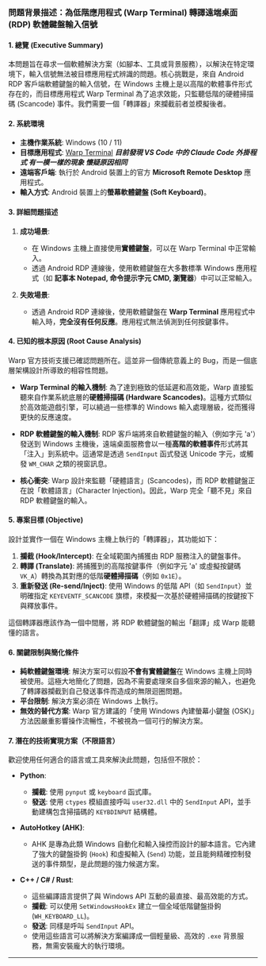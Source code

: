 

### **問題背景描述：為低階應用程式 (Warp Terminal) 轉譯遠端桌面 (RDP) 軟體鍵盤輸入信號**

#### 1. 總覽 (Executive Summary)

本問題旨在尋求一個軟體解決方案（如腳本、工具或背景服務），以解決在特定環境下，輸入信號無法被目標應用程式辨識的問題。核心挑戰是，來自 Android RDP 客戶端軟體鍵盤的輸入信號，在 Windows 主機上是以高階的軟體事件形式存在的，而目標應用程式 Warp Terminal 為了追求效能，只監聽低階的硬體掃描碼 (Scancode) 事件。我們需要一個「轉譯器」來攔截前者並模擬後者。

#### 2. 系統環境

*   **主機作業系統**: Windows (10 / 11)
*   **目標應用程式**: [Warp Terminal](https://www.warp.dev/) ***目前發現 VS Code 中的 Claude Code 外掛程式 有一模一樣的現象 懷疑原因相同***
*   **遠端客戶端**: 執行於 Android 裝置上的官方 **Microsoft Remote Desktop** 應用程式。
*   **輸入方式**: Android 裝置上的**螢幕軟體鍵盤 (Soft Keyboard)**。

#### 3. 詳細問題描述

1.  **成功場景**:
    *   在 Windows 主機上直接使用**實體鍵盤**，可以在 Warp Terminal 中正常輸入。
    *   透過 Android RDP 連線後，使用軟體鍵盤在大多數標準 Windows 應用程式（如 **記事本 Notepad, 命令提示字元 CMD, 瀏覽器**）中可以正常輸入。

2.  **失敗場景**:
    *   透過 Android RDP 連線後，使用軟體鍵盤在 **Warp Terminal** 應用程式中輸入時，**完全沒有任何反應**。應用程式無法偵測到任何按鍵事件。

#### 4. 已知的根本原因 (Root Cause Analysis)

Warp 官方技術支援已確認問題所在。這並非一個傳統意義上的 Bug，而是一個底層架構設計所導致的相容性問題。

*   **Warp Terminal 的輸入機制**: 為了達到極致的低延遲和高效能，Warp 直接監聽來自作業系統底層的**硬體掃描碼 (Hardware Scancodes)**。這種方式類似於高效能遊戲引擎，可以繞過一些標準的 Windows 輸入處理層級，從而獲得更快的反應速度。

*   **RDP 軟體鍵盤的輸入機制**: RDP 客戶端將來自軟體鍵盤的輸入（例如字元 'a'）發送到 Windows 主機後，遠端桌面服務會以一種**高階的軟體事件**形式將其「注入」到系統中。這通常是透過 `SendInput` 函式發送 Unicode 字元，或觸發 `WM_CHAR` 之類的視窗訊息。

*   **核心衝突**: Warp 設計來監聽「硬體語言」(Scancodes)，而 RDP 軟體鍵盤正在說「軟體語言」(Character Injection)。因此，Warp 完全「聽不見」來自 RDP 軟體鍵盤的輸入。

#### 5. 專案目標 (Objective)

設計並實作一個在 Windows 主機上執行的「轉譯器」，其功能如下：

1.  **攔截 (Hook/Intercept)**: 在全域範圍內捕獲由 RDP 服務注入的鍵盤事件。
2.  **轉譯 (Translate)**: 將捕獲到的高階按鍵事件（例如字元 'a' 或虛擬按鍵碼 `VK_A`）轉換為其對應的低階**硬體掃描碼**（例如 `0x1E`）。
3.  **重新發送 (Re-send/Inject)**: 使用 Windows 的低階 API（如 `SendInput`）並明確指定 `KEYEVENTF_SCANCODE` 旗標，來模擬一次基於硬體掃描碼的按鍵按下與釋放事件。

這個轉譯器應該作為一個中間層，將 RDP 軟體鍵盤的輸出「翻譯」成 Warp 能聽懂的語言。

#### 6. 關鍵限制與簡化條件

*   **純軟體鍵盤環境**: 解決方案可以假設**不會有實體鍵盤**在 Windows 主機上同時被使用。這極大地簡化了問題，因為不需要處理來自多個來源的輸入，也避免了轉譯器攔截到自己發送事件而造成的無限迴圈問題。
*   **平台限制**: 解決方案必須在 Windows 上執行。
*   **無效的替代方案**: Warp 官方建議的「使用 Windows 內建螢幕小鍵盤 (OSK)」方法因嚴重影響操作流暢性，不被視為一個可行的解決方案。

#### 7. 潛在的技術實現方案（不限語言）

歡迎使用任何適合的語言或工具來解決此問題，包括但不限於：

*   **Python**:
    *   **攔截**: 使用 `pynput` 或 `keyboard` 函式庫。
    *   **發送**: 使用 `ctypes` 模組直接呼叫 `user32.dll` 中的 `SendInput` API，並手動建構包含掃描碼的 `KEYBDINPUT` 結構體。

*   **AutoHotkey (AHK)**:
    *   AHK 是專為此類 Windows 自動化和輸入操控而設計的腳本語言。它內建了強大的鍵盤掛鉤 (`Hook`) 和虛擬輸入 (`Send`) 功能，並且能夠精確控制發送的事件類型，是此問題的強力候選方案。

*   **C++ / C# / Rust**:
    *   這些編譯語言提供了與 Windows API 互動的最直接、最高效能的方式。
    *   **攔截**: 可以使用 `SetWindowsHookEx` 建立一個全域低階鍵盤掛鉤 (`WH_KEYBOARD_LL`)。
    *   **發送**: 同樣是呼叫 `SendInput` API。
    *   使用這些語言可以將解決方案編譯成一個輕量級、高效的 `.exe` 背景服務，無需安裝龐大的執行環境。

---